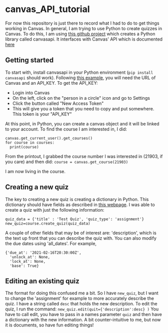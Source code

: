 # canvas_API_tutorial

For now this repository is just there to record what I had to do to get things working in Canvas.  In general, I am trying to use Python to create quizzes in Canvas.  To do this, I am using [this github project](https://github.com/ucfopen/canvasapi/) which creates a Python library called canvasapi.  It interfaces with Canvas' API which is documented [here](https://canvas.instructure.com/doc/api/)

## Getting started
To start with, install canvasapi in your Python environment (`pip install canvasapi` should work).  Following [this example](https://canvasapi.readthedocs.io/en/stable/examples.html#boilerplate), you will need the URL of Canvas and an API_KEY.  To get the API_KEY:
* Login into Canvas
* On the left, click on the "person in a circle" icon and go to Settings
* Click the button called "New Access Token"
* This will give you a token that you need to copy and put somewhere. This token is your "API_KEY"

At this point, in Python, you can create a canvas object and it will be linked to your account.  To find the course I am interested in, I did:
```
canvas.get_current_user().get_courses()
for course in courses:
  print(course)
```
From the printout, I grabbed the course number I was interested in (21903, if you care) and then did:
`course = canvas.get_course(21903)`

I am now living in the course.

## Creating a new quiz
The key to creating a new quiz is creating a dictionary in Python.  This dictionary should have fields as described in [this webpage](https://canvas.instructure.com/doc/api/quizzes.html#method.quizzes/quizzes_api.update).  I was able to create a quiz with just the following information:
```
quiz_data = {'title' : 'Test Quiz', 'quiz_type': 'assignment'}
new_quiz=course.create_quiz(quiz_data)
```
A couple of other fields that may be of interest are: 'description', which is the text up front that you can describe the quiz with.  You can also modify the due dates using 'all_dates'.  For example, 
```
{'due_at': '2021-02-16T20:30:00Z',
  'unlock_at': None,
  'lock_at': None,
  'base': True}
```

## Editing an existing quiz
The format for doing this confused me a bit.  So I have `new_quiz`, but I want to change the 'assignment' for example to more accurately describe the quiz.  I have a string called `desc` that holds the new description.  To edit the quiz, I run the command:
`new_quiz.edit(quit={'description':desc} )`
You have to call edit, you have to pass in a names parameter `quiz` and then have a dictionary with the new information.  A bit counter-intuitive to me, but now it is documents, so have fun editing things!
